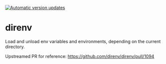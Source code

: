 [![Automatic version updates](https://github.com/ZOSOpenTools/direnvport/actions/workflows/bump.yml/badge.svg)](https://github.com/ZOSOpenTools/direnvport/actions/workflows/bump.yml)

# direnv

Load and unload env variables and environments, depending on the current directory.

Upstreamed PR for reference:
https://github.com/direnv/direnv/pull/1094
